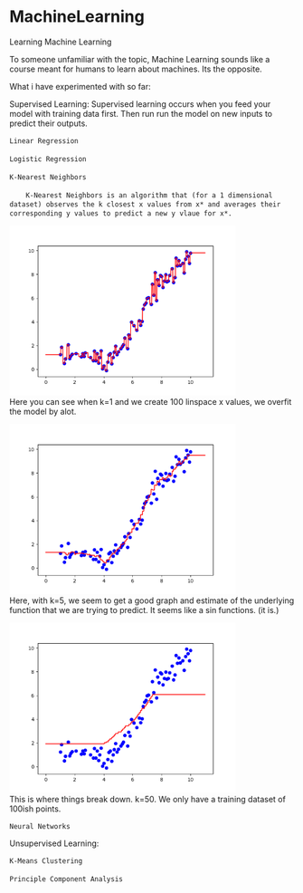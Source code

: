 # MachineLearning
Learning Machine Learning

To someone unfamiliar with the topic, Machine Learning sounds like a course meant for humans to learn about machines. 
Its the opposite.

What i have experimented with so far:

Supervised Learning: Supervised learning occurs when you feed your model with training data first. Then run
run the model on new inputs to predict their outputs.

    Linear Regression
  
    Logistic Regression
  
    K-Nearest Neighbors
        
        K-Nearest Neighbors is an algorithm that (for a 1 dimensional dataset) observes the k closest x values from x* and averages their corresponding y values to predict a new y vlaue for x*.
        
   <img src="images/k1.png" width="400" height="300"/></br>
   Here you can see when k=1 and we create 100 linspace x values, we overfit the model by alot.
   
   <img src="images/k5.png" width="400" height="300"/></br>
   Here, with k=5, we seem to get a good graph and estimate of the underlying function that we are trying to predict.
   It seems like a sin functions. (it is.)
   
   <img src="images/k50.png" width="400" height="300"/></br>
   This is where things break down. k=50. We only have a training dataset of 100ish points.
         
    Neural Networks
  
  
Unsupervised Learning:

    K-Means Clustering
  
    Principle Component Analysis
  

